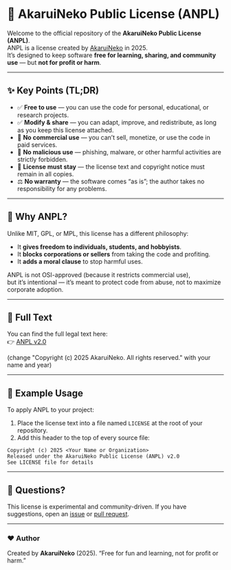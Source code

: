 # 🐾 AkaruiNeko Public License (ANPL)

Welcome to the official repository of the **AkaruiNeko Public License (ANPL)**.  
ANPL is a license created by [AkaruiNeko](https://github.com/AkaruiNekoOFF) in 2025.  
It’s designed to keep software **free for learning, sharing, and community use** — but **not for profit or harm**.

---

## ✨ Key Points (TL;DR)

- ✅ **Free to use** — you can use the code for personal, educational, or research projects.  
- ✅ **Modify & share** — you can adapt, improve, and redistribute, as long as you keep this license attached.  
- 🚫 **No commercial use** — you can’t sell, monetize, or use the code in paid services.  
- 🚫 **No malicious use** — phishing, malware, or other harmful activities are strictly forbidden.  
- 📜 **License must stay** — the license text and copyright notice must remain in all copies.  
- ⚖️ **No warranty** — the software comes “as is”; the author takes no responsibility for any problems.  

---

## 📖 Why ANPL?

Unlike MIT, GPL, or MPL, this license has a different philosophy:  
- It **gives freedom to individuals, students, and hobbyists**.  
- It **blocks corporations or sellers** from taking the code and profiting.  
- It **adds a moral clause** to stop harmful uses.  

ANPL is not OSI-approved (because it restricts commercial use),  
but it’s intentional — it’s meant to protect code from abuse, not to maximize corporate adoption.  

---

## 🧾 Full Text

You can find the full legal text here:  
👉 [ANPL v2.0](./LICENSE.md)

(change "Copyright (c) 2025 AkaruiNeko. All rights reserved." with your name and year)

---

## 📌 Example Usage

To apply ANPL to your project:  

1. Place the license text into a file named `LICENSE` at the root of your repository.  
2. Add this header to the top of every source file:  

```text
Copyright (c) 2025 <Your Name or Organization>
Released under the AkaruiNeko Public License (ANPL) v2.0
See LICENSE file for details
````

---

## 💬 Questions?

This license is experimental and community-driven.
If you have suggestions, open an [issue](../../issues) or [pull request](../../pulls).

---

### ❤️ Author

Created by **AkaruiNeko** (2025).
“Free for fun and learning, not for profit or harm.”
